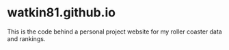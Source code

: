 # watkin81.github.io
This is the code behind a personal project website for my roller coaster data and rankings.
